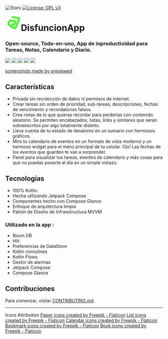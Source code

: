 ![Stars](https://img.shields.io/github/stars/mhss1/mybrain?style=social)
[![License: GPL v3](https://img.shields.io/badge/License-GPLv3-blue.svg)](https://www.gnu.org/licenses/gpl-3.0)

<img align="left" width="50" height="50" src="https://github.com/magush27/disfuncionapp-website/blob/main/src/assets/disfuncionapp_icon.png" alt="app icon">

# DisfuncionApp
  
  
### Open-source, Todo-en-uno, App de inproductividad para Tareas, Notas, Calendario y Diario.

<div align="left">
<img src = "https://github.com/magush27/DisfunctionApp/assets/19736405/391cf6ee-9e61-4f3a-959e-f60621695c06" width ="160" />
<img src = "https://github.com/magush27/DisfunctionApp/assets/19736405/50661076-396a-413e-89fb-20a32a2f139a" width ="160" />
<img src = "https://github.com/magush27/DisfunctionApp/assets/19736405/092e1804-3a47-4e56-a9ef-d1e6deef647e" width ="160" />
<img src = "https://github.com/magush27/DisfunctionApp/assets/19736405/07fd0432-c763-4a12-9043-36ea7a751047" width ="160" />
<img src = "https://github.com/magush27/DisfunctionApp/assets/19736405/8f1ac70d-71fb-438b-98ef-11a37221bdbf" width ="160" />
</div>

[screenshots made by previewed](https://previewed.app/template/00CBF3F6)

## Características
- Privada sin recolección de datos ni permisos de internet.
- Crear tareas sin orden de prioridad, sub-tareas, descripciones, fechas de vencimiento y recordatorios falsos.
- Crea notas de lo que quieras recordar para perderlas con contenido aleatorio. Se permiten encabezados, listas, links y similares que serán sobreescritos por algo totalmente distinto.
- Lleva cuenta de tu estado de desánimo en un sumario con hermosos gráficos.
- Mira tu calendario de eventos en un formato de vista moderno y un hermoso widget para el menú principal de tu celular. Ojo! Las fechas de los eventos que guarden te van a sorprender.
- Panel para visualizar tus tareas, eventos de calendario y más cosas para que no puedas ponerte al día en un simple vistazo.

## Tecnologías
- 100% Kotlin.
- Hecha utilizando Jetpack Compose
- Componentes hecho con Compose Glance
- Enfoque de arquitectura limpia
- Patrón de Diseño de Infraestructura MVVM
  
### Utilizado en la app :
 - Room DB
 - Hilt
 - Preferencias de DataStore
 - Kotlin coroutines
 - Kotlin Flows
 - Gestor de alarmas
 - Jetpack Compose
 - Compose Glance

## Contribuciones
Para comenzar, visitar [CONTRIBUTING.md](CONTRIBUTING.md).

---
Icons Attribution 
<a href="https://www.flaticon.com/free-icons/paper" title="paper icons">Paper icons created by Freepik - Flaticon</a>
<a href="https://www.flaticon.com/free-icons/list" title="list icons">List icons created by Freepik - Flaticon</a>
<a href="https://www.flaticon.com/free-icons/calendar" title="calendar icons">Calendar icons created by Freepik - Flaticon</a>
<a href="https://www.flaticon.com/free-icons/bookmark" title="bookmark icons">Bookmark icons created by Freepik - Flaticon</a>
<a href="https://www.flaticon.com/free-icons/book" title="book icons">Book icons created by Freepik - Flaticon</a>

